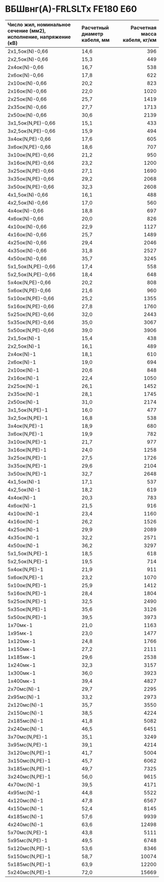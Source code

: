# ВБШвнг(А)-FRLSLTx FE180 E60

| Число жил, номинальное сечение (мм2), исполнение, напряжение (кВ)   | Расчетный диаметр кабеля, мм   |   Расчетная масса кабеля, кг/км |
|:--------------------------------------------------------------------|:-------------------------------|--------------------------------:|
| 2х1,5ок(N)-0,66                                                     | 14,6                           |                             396 |
| 2х2,5ок(N)-0,66                                                     | 15,3                           |                             449 |
| 2х4ок(N)-0,66                                                       | 16,7                           |                             538 |
| 2х6ок(N)-0,66                                                       | 17,8                           |                             622 |
| 2х10ок(N)-0,66                                                      | 20,2                           |                             823 |
| 2х16ок(N)-0,66                                                      | 22,0                           |                            1020 |
| 2х25ок(N)-0,66                                                      | 25,7                           |                            1419 |
| 2х35ок(N)-0,66                                                      | 27,7                           |                            1713 |
| 2х50ок(N)-0,66                                                      | 30,6                           |                            2139 |
| 3х1,5ок(N,PE)-0,66                                                  | 15,1                           |                             433 |
| 3х2,5ок(N,PE)-0,66                                                  | 15,9                           |                             494 |
| 3х4ок(N,PE)-0,66                                                    | 17,6                           |                             605 |
| 3х6ок(N,PE)-0,66                                                    | 18,6                           |                             707 |
| 3х10ок(N,PE)-0,66                                                   | 21,2                           |                             950 |
| 3х16ок(N,PE)-0,66                                                   | 23,2                           |                            1200 |
| 3х25ок(N,PE)-0,66                                                   | 27,1                           |                            1690 |
| 3х35ок(N,PE)-0,66                                                   | 29,2                           |                            2068 |
| 3х50ок(N,PE)-0,66                                                   | 32,3                           |                            2608 |
| 4х1,5ок(N)-0,66                                                     | 16,1                           |                             488 |
| 4х2,5ок(N)-0,66                                                     | 17,0                           |                             560 |
| 4х4ок(N)-0,66                                                       | 18,8                           |                             697 |
| 4х6ок(N)-0,66                                                       | 20,0                           |                             826 |
| 4х10ок(N)-0,66                                                      | 22,9                           |                            1127 |
| 4х16ок(N)-0,66                                                      | 25,7                           |                            1489 |
| 4х25ок(N)-0,66                                                      | 29,4                           |                            2046 |
| 4х35ок(N)-0,66                                                      | 31,8                           |                            2527 |
| 4х50ок(N)-0,66                                                      | 35,7                           |                            3245 |
| 5х1,5ок(N,PE)-0,66                                                  | 17,4                           |                             558 |
| 5х2,5ок(N,PE)-0,66                                                  | 18,4                           |                             648 |
| 5х4ок(N,PE)-0,66                                                    | 20,2                           |                             808 |
| 5х6ок(N,PE)-0,66                                                    | 21,6                           |                             960 |
| 5х10ок(N,PE)-0,66                                                   | 25,2                           |                            1355 |
| 5х16ок(N,PE)-0,66                                                   | 27,8                           |                            1760 |
| 5х25ок(N,PE)-0,66                                                   | 32,0                           |                            2443 |
| 5х35ок(N,PE)-0,66                                                   | 35,0                           |                            3067 |
| 5х50ок(N,PE)-0,66                                                   | 39,0                           |                            3906 |
| 2х1,5ок(N)-1                                                        | 15,4                           |                             438 |
| 2х2,5ок(N)-1                                                        | 16,1                           |                             489 |
| 2х4ок(N)-1                                                          | 18,1                           |                             610 |
| 2х6ок(N)-1                                                          | 19,0                           |                             694 |
| 2х10ок(N)-1                                                         | 20,6                           |                             848 |
| 2х16ок(N)-1                                                         | 22,4                           |                            1050 |
| 2х25ок(N)-1                                                         | 26,1                           |                            1452 |
| 2х35ок(N)-1                                                         | 28,1                           |                            1745 |
| 2х50ок(N)-1                                                         | 31,0                           |                            2174 |
| 3х1,5ок(N,PE)-1                                                     | 16,0                           |                             477 |
| 3х2,5ок(N,PE)-1                                                     | 16,8                           |                             538 |
| 3х4ок(N,PE)-1                                                       | 18,9                           |                             680 |
| 3х6ок(N,PE)-1                                                       | 19,9                           |                             782 |
| 3х10ок(N,PE)-1                                                      | 21,7                           |                             977 |
| 3х16ок(N,PE)-1                                                      | 24,0                           |                            1258 |
| 3х25ок(N,PE)-1                                                      | 27,5                           |                            1726 |
| 3х35ок(N,PE)-1                                                      | 29,6                           |                            2104 |
| 3х50ок(N,PE)-1                                                      | 32,7                           |                            2648 |
| 4х1,5ок(N)-1                                                        | 17,1                           |                             537 |
| 4х2,5ок(N)-1                                                        | 18,2                           |                             619 |
| 4х4ок(N)-1                                                          | 20,3                           |                             783 |
| 4х6ок(N)-1                                                          | 21,5                           |                             916 |
| 4х10ок(N)-1                                                         | 23,4                           |                            1160 |
| 4х16ок(N)-1                                                         | 26,2                           |                            1526 |
| 4х25ок(N)-1                                                         | 29,9                           |                            2089 |
| 4х35ок(N)-1                                                         | 32,2                           |                            2571 |
| 4х50ок(N)-1                                                         | 36,2                           |                            3297 |
| 5х1,5ок(N,PE)-1                                                     | 18,5                           |                             618 |
| 5х2,5ок(N,PE)-1                                                     | 19,5                           |                             714 |
| 5х4ок(N,PE)-1                                                       | 21,9                           |                             911 |
| 5х6ок(N,PE)-1                                                       | 23,2                           |                            1070 |
| 5х10ок(N,PE)-1                                                      | 25,9                           |                            1412 |
| 5х16ок(N,PE)-1                                                      | 28,4                           |                            1804 |
| 5х25ок(N,PE)-1                                                      | 32,5                           |                            2490 |
| 5х35ок(N,PE)-1                                                      | 35,6                           |                            3126 |
| 5х50ок(N,PE)-1                                                      | 39,5                           |                            3973 |
| 1х70мк-1                                                            | 21,0                           |                            1163 |
| 1х95мк-1                                                            | 23,0                           |                            1477 |
| 1х120мк-1                                                           | 24,8                           |                            1766 |
| 1х150мк-1                                                           | 27,2                           |                            2111 |
| 1х185мк-1                                                           | 29,6                           |                            2538 |
| 1х240мк-1                                                           | 32,3                           |                            3157 |
| 1х300мк-1                                                           | 36,0                           |                            3923 |
| 1х400мк-1                                                           | 39,4                           |                            4827 |
| 2х70мс(N)-1                                                         | 29,7                           |                            2295 |
| 2х95мс(N)-1                                                         | 33,2                           |                            2973 |
| 2х120мс(N)-1                                                        | 35,7                           |                            3550 |
| 2х150мс(N)-1                                                        | 38,5                           |                            4224 |
| 2х185мс(N)-1                                                        | 41,8                           |                            5082 |
| 2х240мс(N)-1                                                        | 46,5                           |                            6451 |
| 3х70мс(N,PE)-1                                                      | 35,1                           |                            3249 |
| 3х95мс(N,PE)-1                                                      | 39,1                           |                            4214 |
| 3х120мс(N,PE)-1                                                     | 41,7                           |                            5004 |
| 3х150мс(N,PE)-1                                                     | 45,7                           |                            6062 |
| 3х185мс(N,PE)-1                                                     | 49,7                           |                            7325 |
| 3х240мс(N,PE)-1                                                     | 56,0                           |                            9615 |
| 4х70мс(N)-1                                                         | 39,5                           |                            4171 |
| 4х95мс(N)-1                                                         | 44,8                           |                            5522 |
| 4х120мс(N)-1                                                        | 47,8                           |                            6567 |
| 4х150мс(N)-1                                                        | 52,4                           |                            8145 |
| 4х185мс(N)-1                                                        | 57,6                           |                            9939 |
| 4х240мс(N)-1                                                        | 63,6                           |                           12498 |
| 5х70мс(N,PE)-1                                                      | 43,8                           |                            5111 |
| 5х95мс(N,PE)-1                                                      | 49,5                           |                            6748 |
| 5х120мс(N,PE)-1                                                     | 53,6                           |                            8346 |
| 5х150мс(N,PE)-1                                                     | 58,7                           |                           10074 |
| 5х185мс(N,PE)-1                                                     | 63,9                           |                           12200 |
| 5х240мс(N,PE)-1                                                     | 72,0                           |                           15669 |
